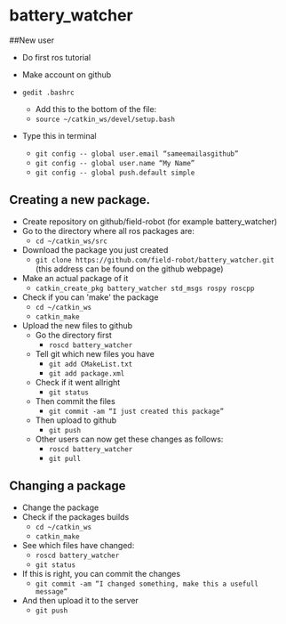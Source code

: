 # battery_watcher

##New user
- Do first ros tutorial
- Make account on github
- `gedit .bashrc`
  - Add this to the bottom of the file:
  - ```source ~/catkin_ws/devel/setup.bash```

- Type this in terminal
  - `git config -- global user.email “sameemailasgithub”`
  - `git config -- global user.name “My Name”`
  - `git config -- global push.default simple`







## Creating a new package.

- Create repository on github/field-robot (for example battery_watcher)
- Go to the directory where all ros packages are:
  - `cd ~/catkin_ws/src`
- Download the package you just created
  - `git clone https://github.com/field-robot/battery_watcher.git` (this address can be found on the github webpage)
- Make an actual package of it
  - `catkin_create_pkg battery_watcher std_msgs rospy roscpp`
- Check if you can 'make' the package
  - `cd ~/catkin_ws`
  - `catkin_make`
- Upload the new files to github
  - Go the directory first
    - `roscd battery_watcher`
  - Tell git which new files you have
    - `git add CMakeList.txt`
    - `git add package.xml`
  - Check if it went allright
    - `git status`
  - Then commit the files
    - `git commit -am “I just created this package”`
  - Then upload to github
    - `git push`
  - Other users can now get these changes as follows:
    - `roscd battery_watcher`
    - `git pull`





## Changing a package
- Change the package
- Check if the packages builds
  - `cd ~/catkin_ws`
  - `catkin_make`
- See which files have changed:
  - `roscd battery_watcher`
  - `git status`
- If this is right, you can commit the changes
  - `git commit -am “I changed something, make this a usefull message”`
- And then upload it to the server
  - `git push`
